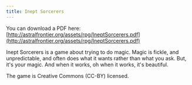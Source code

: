 ```yaml
---
title: Inept Sorcerers
---
```


You can download a PDF here:
[http://astralfrontier.org/assets/rpg/IneptSorcerers.pdf](http://astralfrontier.org/assets/rpg/IneptSorcerers.pdf)

Inept Sorcerers is a game about trying to do magic.
Magic is fickle, and unpredictable, and often does what it wants
rather than what you ask.
But, it's your magic.
And when it works, oh when it works, it's beautiful.

The game is Creative Commons (CC-BY) licensed.
